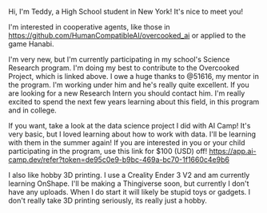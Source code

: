 Hi, I'm Teddy, a High School student in New York! It's nice to meet you!

I'm interested in cooperative agents, like those in https://github.com/HumanCompatibleAI/overcooked_ai or applied to the game Hanabi.

I'm very new, but I'm currently participating in my school's Science Research program. I'm doing my best to contribute to the Overcooked Project, which is linked above.
I owe a huge thanks to @51616, my mentor in the program. I'm working under him and he's really quite excellent. If you are looking for a new Research Intern you should contact him.
I'm really excited to spend the next few years learning about this field, in this program and in college.

If you want, take a look at the data science project I did with AI Camp! It's very basic, but I loved learning about how to work with data. 
I'll be learning with them in the summer again! If you are interested in you or your child participating in the program, use this link for $100 (USD) off!
https://app.ai-camp.dev/refer?token=de95c0e9-b9bc-469a-bc70-1f1660c4e9b6

I also like hobby 3D printing. I use a Creality Ender 3 V2 and am currently learning OnShape. I'll be making a Thingiverse soon, but currently I don't have any uploads. When I do start it will likely be stupid toys or gadgets. I don't really take 3D printing seriously, its really just a hobby.

<!---
aScrambledEgg/aScrambledEgg is a ✨ special ✨ repository because its `README.md` (this file) appears on your GitHub profile.
You can click the Preview link to take a look at your changes.
--->

